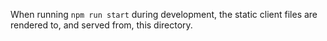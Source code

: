 When running `npm run start` during development, the static client files are rendered to, and served from, this directory.
